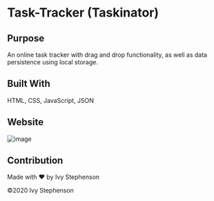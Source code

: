 # Task-Tracker (Taskinator)

## Purpose 

An online task tracker with drag and drop functionality, as well as data persistence using local storage.

## Built With

HTML, CSS, JavaScript, JSON

## Website

![image](https://user-images.githubusercontent.com/74675624/112574943-56d3f980-8dbd-11eb-97c7-b2c4b81a59b7.png)


## Contribution
Made with ❤️ by Ivy Stephenson

©️2020 Ivy Stephenson
